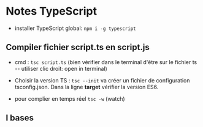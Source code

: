 # Notes TypeScript

- installer TypeScript global: `npm i -g typescript` 

## Compiler fichier script.ts en script.js

- cmd : `tsc script.ts` (bien vérifier dans le terminal d'être sur le fichier ts -- utiliser clic droit: open in terminal)

- Choisir la version TS : `tsc --init` va créer un fichier de configuration tsconfig.json. Dans la ligne **target** vérifier la version ES6.

- pour complier en temps réel `tsc -w` (watch) 

## I bases
